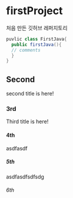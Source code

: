 # firstProject
처음 만든 깃허브 레퍼지토리
```java
puvlic class FirstJava{
  public firstJava(){
  // comments
  }
}
```

## Second
second title is here!

### 3rd
Third title is here!

#### 4th
asdfasdf

##### 5th
asdfasdfsdfsdg

###### 6th
